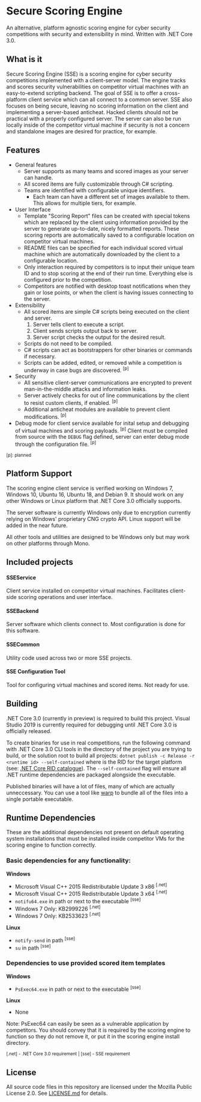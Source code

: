 # Secure Scoring Engine

An alternative, platform agnostic scoring engine for cyber security competitions with security and extensibility in mind. Written with .NET Core 3.0.

## What is it

Secure Scoring Engine (SSE) is a scoring engine for cyber security competitions implemented with a client-server model. The engine tracks and scores security vulnerabilities on competitor virtual machines with an easy-to-extend scripting backend. The goal of SSE is to offer a cross-platform client service which can all connect to a common server. SSE also focuses on being secure, leaving no scoring information on the client and implementing a server-based anticheat. Hacked clients should not be practical with a properly configured server. The server can also be run locally inside of the competitor virtual machine if security is not a concern and standalone images are desired for practice, for example.

## Features
* General features
    * Server supports as many teams and scored images as your server can handle.
    * All scored items are fully customizable through C# scripting.
    * Teams are identified with configurable unique identifiers.
        * Each team can have a different set of images available to them. This allows for multiple tiers, for example.
* User Interface
    * Template "Scoring Report" files can be created with special tokens which are replaced by the client using information provided by the server to generate up-to-date, nicely formatted reports. These scoring reports are automatically saved to a configurable location on competitor virtual machines.
    * README files can be specified for each individual scored virtual machine which are automatically downloaded by the client to a configurable location.
    * Only interaction required by competitors is to input their unique team ID and to stop scoring at the end of their run time. Everything else is configured prior to the competition.
    * Competitors are notified with desktop toast notifications when they gain or lose points, or when the client is having issues connecting to the server.
* Extensibility
    * All scored items are simple C# scripts being executed on the client and server. 
        1. Server tells client to execute a script.
        2. Client sends scripts output back to server.
        3. Server script checks the output for the desired result.
    * Scripts do not need to be compiled.
    * C# scripts can act as bootstrappers for other binaries or commands if necessary.
    * Scripts can be added, edited, or removed while a competition is underway in case bugs are discovered. <sup>[p]</sup>
* Security
    * All sensitive client-server communications are encrypted to prevent man-in-the-middle attacks and information leaks.
    * Server actively checks for out of line communications by the client to resist custom clients, if enabled. <sup>[p]</sup>
    * Additional anticheat modules are available to prevent client modifications. <sup>[p]</sup>
* Debug mode for client service available for inital setup and debugging of virtual machines and scoring payloads. <sup>[p]</sup> Client must be compiled from source with the `DEBUG` flag defined, server can enter debug mode through the configuration file. <sup>[p]</sup>

<sup>[p]: planned</sup>


## Platform Support

The scoring engine client service is verified working on Windows 7, Windows 10, Ubuntu 16, Ubuntu 18, and Debian 9. It should work on any other Windows or Linux platform that .NET Core 3.0 officially supports.

The server software is currently Windows only due to encryption currently relying on Windows' proprietary CNG crypto API. Linux support will be added in the near future.

All other tools and utilities are designed to be Windows only but may work on other platforms through Mono.

## Included projects

#### SSEService
Client service installed on competitor virtual machines. Facilitates client-side scoring operations and user interface.

#### SSEBackend
Server software which clients connect to. Most configuration is done for this software.

#### SSECommon
Utility code used across two or more SSE projects.

#### SSE Configuration Tool
Tool for configuring virtual machines and scored items. Not ready for use.

## Building

.NET Core 3.0 (currently in preview) is required to build this project. Visual Studio 2019 is currently required for debugging until .NET Core 3.0 is officially released.

To create binaries for use in real competitions, run the following command with .NET Core 3.0 CLI tools in the directory of the project you are trying to build, or the solution root to build all projects:
```dotnet publish -c Release -r <runtime id> --self-contained```
where <runtime id> is the RID for the target platform (see: [.NET Core RID catalogue](https://docs.microsoft.com/en-us/dotnet/core/rid-catalog)). The `--self-contained` flag will ensure all .NET runtime dependencies are packaged alongside the executable.

Published binaries will have a lot of files, many of which are actually unneccessary. You can use a tool like [warp](https://github.com/dgiagio/warp) to bundle all of the files into a single portable executable.

## Runtime Dependencies

These are the additional dependencies not present on default operating system installations that must be installed inside competitor VMs for the scoring engine to function correctly.

### Basic dependencies for any functionality:

**Windows**
* Microsoft Visual C++ 2015 Redistributable Update 3 x86 <sup>[.net]</sup>
* Microsoft Visual C++ 2015 Redistributable Update 3 x64 <sup>[.net]</sup>
* `notifu64.exe` in path or next to the executable <sup>[sse]</sup>
* Windows 7 Only: KB2999226 <sup>[.net]</sup>
* Windows 7 Only: KB2533623 <sup>[.net]</sup>

**Linux**
* `notify-send` in path <sup>[sse]</sup>
* `su` in path <sup>[sse]</sup>

### Dependencies to use provided scored item templates

**Windows**
* `PsExec64.exe` in path or next to the executable <sup>[sse]</sup>

**Linux**
* None

Note: PsExec64 can easily be seen as a vulnerable application by competitors. You should convey that it is required by the scoring engine to function so they do not remove it, or put it in the scoring engine install directory.

<sup>[.net] - .NET Core 3.0 requirement | [sse] - SSE requirement</sup>

## License

All source code files in this repository are licensed under the Mozilla Public License 2.0. See [LICENSE.md](https://github.com/noahc3/SecureScoringEngine/blob/master/LICENSE.md) for details.
